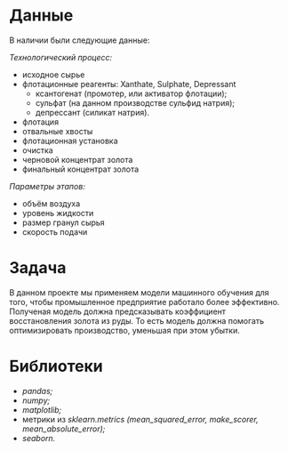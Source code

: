 # Данные
В наличии были следующие данные:

*Технологический процесс:*
- исходное сырье
- флотационные реагенты: Xanthate, Sulphate, Depressant
  - ксантогенат (промотер, или активатор флотации);
  - сульфат (на данном производстве сульфид натрия);
  - депрессант (силикат натрия).
- флотация
- отвальные хвосты
- флотационная установка
- очистка
- черновой концентрат золота
- финальный концентрат золота


*Параметры этапов:*
- объём воздуха
- уровень жидкости
- размер гранул сырья
- скорость подачи
# Задача
В данном проекте мы применяем модели машинного обучения для того, чтобы промышленное предприятие работало более эффективно. Полученая модель должна предсказывать коэффициент восстановления золота из руды. То есть модель должна помогать оптимизировать производство, уменьшая при этом убытки.
# Библиотеки
- *pandas;*
- *numpy;*
- *matplotlib;*
- метрики из *sklearn.metrics (mean_squared_error, make_scorer, mean_absolute_error);*
- *seaborn.*
